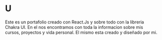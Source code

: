 # U
Este es un portafolio creado con React.Js y sobre todo con la libreria Chakra UI. 
En el nos encontramos con toda la informacion sobre mis cursos, proyectos y vida personal.
El mismo esta creado y diseñado por mi.
